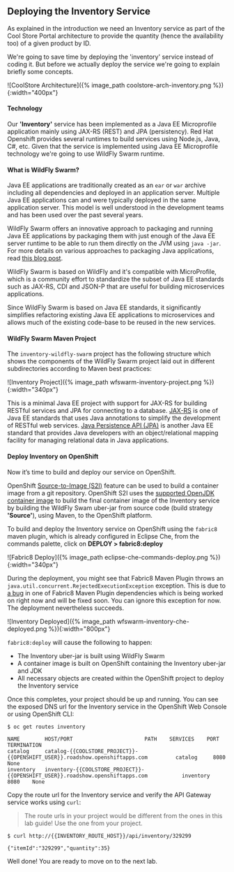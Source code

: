## Deploying the Inventory Service

As explained in the introduction we need an Inventory service as part of the Cool Store Portal architecture to provide the quantity (hence the availability too) of a given product by ID.

We're going to save time by deploying the 'inventory' service instead of coding it. But before we actually deploy the service we're going to explain briefly some concepts.

![CoolStore Architecture]({% image_path coolstore-arch-inventory.png %}){:width="400px"}

#### Technology

Our **'Inventory'** service has been implemented as a Java EE Microprofile application mainly using JAX-RS (REST) and JPA (persistency). Red Hat Openshift provides several runtimes to build services using Node.js, Java, C#, etc. Given that the service is implemented using Java EE Microprofile technology we're going to use  WildFly Swarm runtime. 

#### What is WildFly Swarm?

Java EE applications are traditionally created as an `ear` or `war` archive including all dependencies and deployed in an application server. Multiple Java EE applications can and were typically deployed in the same application server. This model is well understood in the development teams and has been used over the past several years.

WildFly Swarm offers an innovative approach to packaging and running Java EE applications by packaging them with just enough of the Java EE server runtime to be able to run them directly on the JVM using `java -jar`. For more details on various approaches to packaging Java 
applications, read [this blog post](https://developers.redhat.com/blog/2017/08/24/the-skinny-on-fat-thin-hollow-and-uber).

WildFly Swarm is based on WildFly and it's compatible with MicroProfile, which is a community effort to standardize the subset of Java EE standards such as JAX-RS, CDI and JSON-P that are useful for building microservices applications.

Since WildFly Swarm is based on Java EE standards, it significantly simplifies refactoring existing Java EE applications to microservices and allows much of the existing code-base to be reused in the new services.

#### WildFly Swarm Maven Project 

The `inventory-wildfly-swarm` project has the following structure which shows the components of the WildFly Swarm project laid out in different subdirectories according to Maven best practices:

![Inventory Project]({% image_path wfswarm-inventory-project.png %}){:width="340px"}

This is a minimal Java EE project with support for JAX-RS for building RESTful services and JPA for connecting to a database. [JAX-RS](https://docs.oracle.com/javaee/7/tutorial/jaxrs.htm) is one of Java EE standards that uses Java annotations to simplify the development of RESTful web services. [Java Persistence API (JPA)](https://docs.oracle.com/javaee/7/tutorial/partpersist.htm) is another Java EE standard that provides Java developers with an object/relational mapping facility for managing relational data in Java applications.

#### Deploy Inventory on OpenShift

Now it’s time to build and deploy our service on OpenShift. 

OpenShift [Source-to-Image (S2I)]({{OPENSHIFT_DOCS_BASE}}/architecture/core_concepts/builds_and_image_streams.html#source-build) 
feature can be used to build a container image from a git repository. OpenShift S2I uses the [supported OpenJDK container image](https://access.redhat.com/documentation/en-us/red_hat_jboss_middleware_for_openshift/3/html/red_hat_java_s2i_for_openshift) to build the final container image of the 
Inventory service by building the WildFly Swam uber-jar from source code (build strategy **'Source'**), using Maven, to the OpenShift platform.

To build and deploy the Inventory service on OpenShift using the `fabric8` maven plugin, 
which is already configured in Eclipse Che, from the commands palette, click on **DEPLOY > fabric8:deploy**

![Fabric8 Deploy]({% image_path eclipse-che-commands-deploy.png %}){:width="340px"}


During the deployment, you might see that Fabric8 Maven Plugin throws an `java.util.concurrent.RejectedExecutionException` 
exception. This is due to [a bug](https://github.com/fabric8io/kubernetes-client/issues/1035) in one of Fabric8 Maven Plugin 
dependencies which is being worked on right now and will be fixed soon. You can ignore this exception for now. The deployment 
nevertheless succeeds.

![Inventory Deployed]({% image_path wfswarm-inventory-che-deployed.png %}){:width="800px"}

`fabric8:deploy` will cause the following to happen:

* The Inventory uber-jar is built using WildFly Swarm
* A container image is built on OpenShift containing the Inventory uber-jar and JDK
* All necessary objects are created within the OpenShift project to deploy the Inventory service

Once this completes, your project should be up and running. You can see the exposed DNS url for the Inventory service in the OpenShift Web Console or using OpenShift CLI:

~~~shell
$ oc get routes inventory

NAME		HOST/PORT						PATH	SERVICES	PORT	TERMINATION
catalog		catalog-{{COOLSTORE_PROJECT}}-{{OPENSHIFT_USER}}.roadshow.openshiftapps.com 		catalog		8080	None
inventory	inventory-{{COOLSTORE_PROJECT}}-{{OPENSHIFT_USER}}.roadshow.openshiftapps.com   		inventory	8080	None
~~~

Copy the route url for the Inventory service and verify the API Gateway service works using `curl`:

> The route urls in your project would be different from the ones in this lab guide! Use the one from your project.

~~~shell
$ curl http://{{INVENTORY_ROUTE_HOST}}/api/inventory/329299

{"itemId":"329299","quantity":35}
~~~

Well done! You are ready to move on to the next lab.

